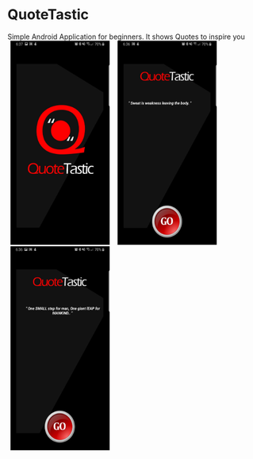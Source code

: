 # QuoteTastic
Simple Android Application for beginners. It shows Quotes to inspire you
<img src="Screenshot_20190829-183722_QuoteTastic.jpg" width="200px" height="411px" hspace="6"> <img src="Screenshot_20190829-183649_QuoteTastic.jpg" width="200px" height="411px" hspace="6"><img src="Screenshot_20190829-183655_QuoteTastic.jpg" width="200px" height="411px" hspace="6">
